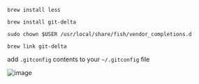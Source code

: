 `brew install less`

`brew install git-delta`

`sudo chown $USER /usr/local/share/fish/vendor_completions.d`

`brew link git-delta`

add `.gitconfig` contents to your `~/.gitconfig` file

![image](https://user-images.githubusercontent.com/44297246/209337689-dfe64c5f-9028-4a3a-904b-1248592399a7.png)
